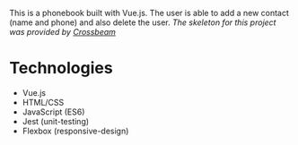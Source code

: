 This is a phonebook built with Vue.js. The user is able to add a new contact (name and phone) and also delete the user. 
*The skeleton for this project was provided by [Crossbeam](https://gitlab.com/-/snippets/2031934)*

# Technologies
- Vue.js
- HTML/CSS
- JavaScript (ES6)
- Jest (unit-testing)
- Flexbox (responsive-design)
